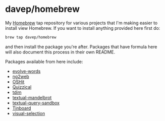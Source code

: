 # davep/homebrew

My [Homebrew](https://brew.sh/) tap repository for various projects that I'm
making easier to install view Homebrew. If you want to install anything
provided here first do:

```sh
brew tap davep/homebrew
```

and then install the package you're after. Packages that have formula here
will also document this process in their own README.

Packages available from here include:

- [evolve-words](https://github.com/davep/evolve-words)
- [ng2web](https://github.com/davep/ng2web)
- [OSHit](https://github.com/davep/oshit)
- [Quizzical](https://github.com/davep/quizzical)
- [tdim](https://github.com/davep/tdim)
- [textual-mandelbrot](https://github.com/davep/textual-mandelbrot)
- [textual-query-sandbox](https://github.com/davep/textual-query-sandbox)
- [Tinboard](https://github.com/davep/tinboard)
- [visual-selection](https://github.com/davep/visual-selection)

[//]: # (README.md ends here)
